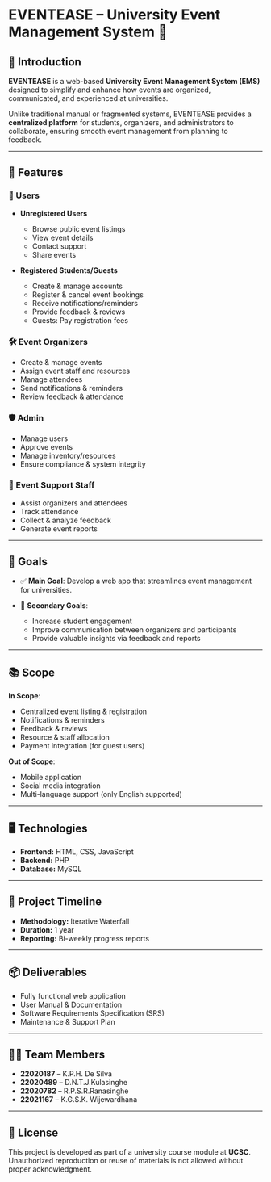 # EVENTEASE – University Event Management System 🎉

## 📌 Introduction

**EVENTEASE** is a web-based **University Event Management System (EMS)** designed to simplify and enhance how events are organized, communicated, and experienced at universities.

Unlike traditional manual or fragmented systems, EVENTEASE provides a **centralized platform** for students, organizers, and administrators to collaborate, ensuring smooth event management from planning to feedback.

---

## 🚀 Features

### 👤 Users

* **Unregistered Users**

  * Browse public event listings
  * View event details
  * Contact support
  * Share events

* **Registered Students/Guests**

  * Create & manage accounts
  * Register & cancel event bookings
  * Receive notifications/reminders
  * Provide feedback & reviews
  * Guests: Pay registration fees

### 🛠️ Event Organizers

* Create & manage events
* Assign event staff and resources
* Manage attendees
* Send notifications & reminders
* Review feedback & attendance

### 🛡️ Admin

* Manage users
* Approve events
* Manage inventory/resources
* Ensure compliance & system integrity

### 🎯 Event Support Staff

* Assist organizers and attendees
* Track attendance
* Collect & analyze feedback
* Generate event reports

---

## 🎯 Goals

* ✅ **Main Goal**: Develop a web app that streamlines event management for universities.
* 📌 **Secondary Goals**:

  * Increase student engagement
  * Improve communication between organizers and participants
  * Provide valuable insights via feedback and reports

---

## 📚 Scope

**In Scope**:

* Centralized event listing & registration
* Notifications & reminders
* Feedback & reviews
* Resource & staff allocation
* Payment integration (for guest users)

**Out of Scope**:

* Mobile application
* Social media integration
* Multi-language support (only English supported)

---

## 🖥️ Technologies

* **Frontend:** HTML, CSS, JavaScript
* **Backend:** PHP
* **Database:** MySQL

---

## 📅 Project Timeline

* **Methodology:** Iterative Waterfall
* **Duration:** 1 year
* **Reporting:** Bi-weekly progress reports

---

## 📦 Deliverables

* Fully functional web application
* User Manual & Documentation
* Software Requirements Specification (SRS)
* Maintenance & Support Plan

---

## 👨‍💻 Team Members

* **22020187** – K.P.H. De Silva
* **22020489** – D.N.T.J.Kulasinghe
* **22020782** – R.P.S.R.Ranasinghe
* **22021167** – K.G.S.K. Wijewardhana

---

## 📜 License

This project is developed as part of a university course module at **UCSC**. Unauthorized reproduction or reuse of materials is not allowed without proper acknowledgment.

